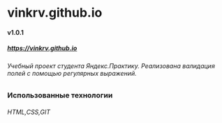 # vinkrv.github.io
#### v1.0.1
##### https://vinkrv.github.io

###### Учебный проект студента Яндекс.Практику. Реализована валидация полей с помощью регулярных выражений.

### Использованные технологии

###### HTML,CSS,GIT



